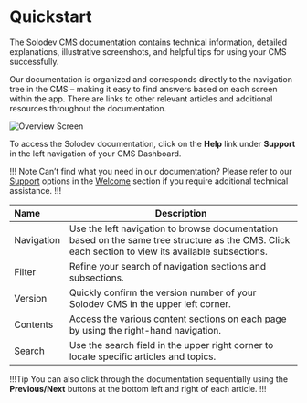 # Quickstart

The Solodev CMS documentation contains technical information, detailed explanations, illustrative screenshots, and helpful tips for using your CMS successfully. 

Our documentation is organized and corresponds directly to the navigation tree in the CMS – making it easy to find answers based on each screen within the app. There are links to other relevant articles and additional resources throughout the documentation. 

<p><img src="../../images/overview-main.png" alt="Overview Screen"></p>

To access the Solodev documentation, click on the **Help** link under **Support** in the left navigation of your CMS Dashboard. 

!!! Note
Can’t find what you need in our documentation? Please refer to our [Support](../#support) options in the [Welcome](../#welcome) section if you require additional technical assistance. 
!!!

**Name** | **Description** 
:--- | ---
Navigation | Use the left navigation to browse documentation based on the same tree structure as the CMS. Click each section to view its available subsections.
Filter | Refine your search of navigation sections and subsections.
Version | Quickly confirm the version number of your Solodev CMS in the upper left corner. 
Contents | Access the various content sections on each page by using the right-hand navigation.
Search | Use the search field in the upper right corner to locate specific articles and topics. 

!!!Tip
You can also click through the documentation sequentially using the **Previous/Next** buttons at the bottom left and right of each article. 
!!!
